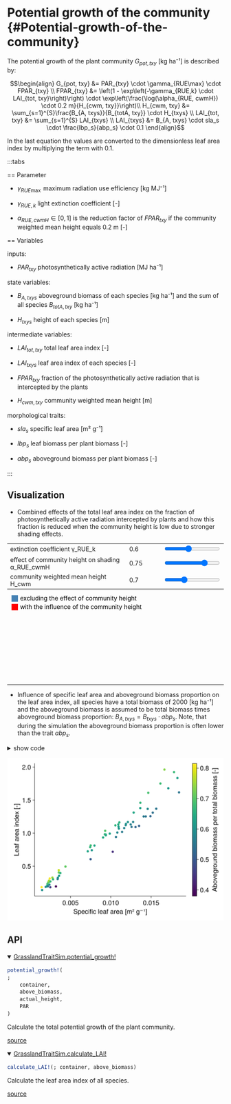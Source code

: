 


# Potential growth of the community {#Potential-growth-of-the-community}

The potential growth of the plant community $G_{pot, txy}$ [kg ha⁻¹] is described by: 

$$\begin{align}
    G_{pot, txy} &= PAR_{txy} \cdot \gamma_{RUE\max} \cdot FPAR_{txy} \\
    FPAR_{txy} &= \left(1 - \exp\left(-\gamma_{RUE,k} \cdot LAI_{tot, txy}\right)\right) \cdot  
    \exp\left(\frac{\log(\alpha_{RUE, cwmH}) \cdot 0.2 m}{H_{cwm, txy}}\right)\\
    H_{cwm, txy} &= \sum_{s=1}^{S}\frac{B_{A, txys}}{B_{totA, txy}} \cdot H_{txys} \\
    LAI_{tot, txy} &= \sum_{s=1}^{S} LAI_{txys} \\
    LAI_{txys} &= B_{A, txys} \cdot sla_s \cdot \frac{lbp_s}{abp_s} \cdot 0.1
\end{align}$$

In the last equation the values are converted to the dimensionless leaf area index by multiplying the term with 0.1.

:::tabs

== Parameter
- $\gamma_{RUE\max}$ maximum radiation use efficiency [kg MJ⁻¹]
  
- $\gamma_{RUE,k}$ light extinction coefficient [-]
  
- $\alpha_{RUE, cwmH} \in [0, 1]$ is the reduction factor of $FPAR_{txy}$ if the community weighted mean height equals 0.2 m [-]
  

== Variables

inputs:
- $PAR_{txy}$ photosynthetically active radiation [MJ ha⁻¹]
  

state variables:
- $B_{A, txys}$ aboveground biomass of each species [kg ha⁻¹] and the sum of all species $B_{totA, txy}$ [kg ha⁻¹]
  
- $H_{txys}$ height of each species [m]
  

intermediate variables:
- $LAI_{tot, txy}$ total leaf area index [-]
  
- $LAI_{txys}$ leaf area index of each species [-]
  
- $FPAR_{txy}$ fraction of the photosynthetically active radiation that is intercepted by the plants
  
- $H_{cwm, txy}$ community weighted mean height [m]
  

morphological traits:
- $sla_s$ specific leaf area [m² g⁻¹]
  
- $lbp_s$ leaf biomass per plant biomass [-]
  
- $abp_s$ aboveground biomass per plant biomass [-]
  

:::

## Visualization
- Combined effects of the total leaf area index on the fraction of photosynthetically active radiation intercepted by plants and how this fraction is reduced when the community height is low due to stronger shading effects. 
  
<script setup>
    import { onMounted } from 'vue';
    import { potGrowthPlot } from './d3_plots/PotGrowth.js';
    onMounted(() => { potGrowthPlot() });
</script>

<table>
    <colgroup>
       <col>
       <col width="80px">
       <col>
    </colgroup>
    <tbody>
    <tr>
        <td>extinction coefficient γ_RUE_k</td>
        <td><span id="k-value">0.6</span></td>
        <td><input type="range" min="0.3" max="1.0" step="0.1" value="0.6" id="k"></td>
    </tr>
    <tr>
        <td>effect of community height on shading α_RUE_cwmH</td>
        <td><span id="α_comH-value">0.75</span></td>
        <td><input type="range" min="0.0" max="1" step="0.05" value="0.75" id="α_comH" class="slider"></td>
    </tr>
    <tr>
        <td>community weighted mean height H_cwm</td>
        <td><span id="H_cwm-value">0.7</span></td>
        <td><input type="range" min="0.05" max="2.0" step="0.05" value="0.7" id="H_cwm"></td>
    </tr>
    </tbody>
</table>
<div class="legend" style="margin-top: 10px;">
    <svg width="500" height="37">
        <g>
            <rect x="10" y="0" width="15" height="15" style="fill: steelblue;"></rect>
            <text x="30" y="12" class="legend-text">excluding the effect of community height</text>
            <rect x="10" y="20" width="15" height="15" style="fill: red;"></rect>
            <text x="30" y="32" class="legend-text">with the influence of the community height</text>
        </g>
    </svg>
</div>
<div style="max-width: 600px"><svg id="pot_growth_graph"></svg></div>



---

- Influence of specific leaf area and aboveground biomass proportion on the leaf area index, all species have a total biomass of 2000 [kg ha⁻¹] and the aboveground biomass is assumed to be total biomass times aboveground biomass proportion: $B_{A, txys} = B_{txys} \cdot abp_s$. Note, that during the simulation the aboveground biomass proportion is often lower than the trait $abp_s$.
  
<details>
<summary>show code</summary>


```julia
import GrasslandTraitSim as sim
using CairoMakie
using Unitful

let
    traits = sim.input_traits()
    nspecies = length(traits.sla)
    LAIs = zeros(nspecies)
    biomass = fill(2000.0u"kg/ha", nspecies)
    above_biomass = traits.abp   .* biomass

    for s in eachindex(LAIs)
        LAIs[s] = uconvert(NoUnits, traits.sla[s] * above_biomass[s] * traits.lbp[s] / traits.abp[s])
    end

    idx = sortperm(traits.sla)
    LAIs_sorted = LAIs[idx]
    sla = ustrip.(traits.sla[idx])

    abp = (traits.abp)[idx]
    colorrange = (minimum(abp), maximum(abp))
    colormap = :viridis

    fig = Figure()
    ax = Axis(fig[1, 1]; xlabel = "Specific leaf area [m² g⁻¹]", ylabel = "Leaf area index [-]", title = "")
    sc = scatter!(sla, LAIs_sorted, color = abp, colormap = colormap)
    Colorbar(fig[1,2], sc; label = "Aboveground biomass per total biomass [-]")

end
```

</details>



![](sla_lai.png)


## API
<details class='jldocstring custom-block' open>
<summary><a id='GrasslandTraitSim.potential_growth!' href='#GrasslandTraitSim.potential_growth!'><span class="jlbinding">GrasslandTraitSim.potential_growth!</span></a> <Badge type="info" class="jlObjectType jlFunction" text="Function" /></summary>



```julia
potential_growth!(
;
    container,
    above_biomass,
    actual_height,
    PAR
)

```


Calculate the total potential growth of the plant community.


[source](https://github.com/FelixNoessler/GrasslandTraitSim.jl/blob/083386dc75748e31525cf4ea66f74778601f0f0c/src/3_biomass/1_growth/2_community_potential_growth.jl#L1)

</details>

<details class='jldocstring custom-block' open>
<summary><a id='GrasslandTraitSim.calculate_LAI!' href='#GrasslandTraitSim.calculate_LAI!'><span class="jlbinding">GrasslandTraitSim.calculate_LAI!</span></a> <Badge type="info" class="jlObjectType jlFunction" text="Function" /></summary>



```julia
calculate_LAI!(; container, above_biomass)

```


Calculate the leaf area index of all species.


[source](https://github.com/FelixNoessler/GrasslandTraitSim.jl/blob/083386dc75748e31525cf4ea66f74778601f0f0c/src/3_biomass/1_growth/2_community_potential_growth.jl#L39)

</details>

